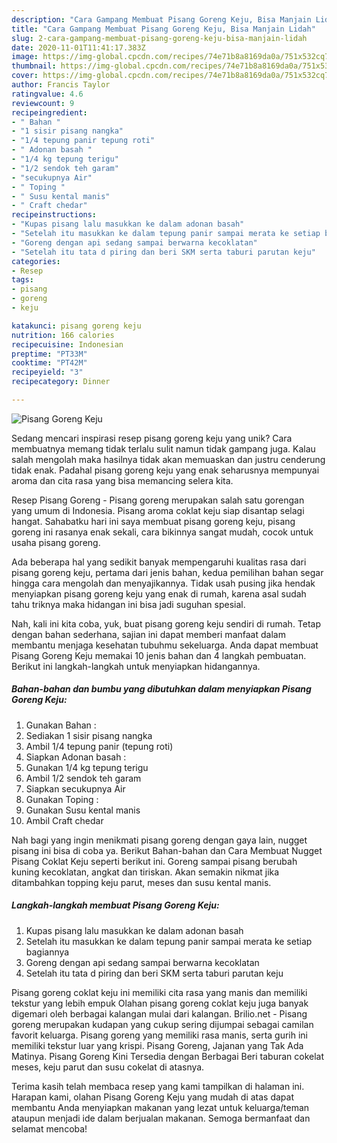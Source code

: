 ```yaml
---
description: "Cara Gampang Membuat Pisang Goreng Keju, Bisa Manjain Lidah"
title: "Cara Gampang Membuat Pisang Goreng Keju, Bisa Manjain Lidah"
slug: 2-cara-gampang-membuat-pisang-goreng-keju-bisa-manjain-lidah
date: 2020-11-01T11:41:17.383Z
image: https://img-global.cpcdn.com/recipes/74e71b8a8169da0a/751x532cq70/pisang-goreng-keju-foto-resep-utama.jpg
thumbnail: https://img-global.cpcdn.com/recipes/74e71b8a8169da0a/751x532cq70/pisang-goreng-keju-foto-resep-utama.jpg
cover: https://img-global.cpcdn.com/recipes/74e71b8a8169da0a/751x532cq70/pisang-goreng-keju-foto-resep-utama.jpg
author: Francis Taylor
ratingvalue: 4.6
reviewcount: 9
recipeingredient:
- " Bahan "
- "1 sisir pisang nangka"
- "1/4 tepung panir tepung roti"
- " Adonan basah "
- "1/4 kg tepung terigu"
- "1/2 sendok teh garam"
- "secukupnya Air"
- " Toping "
- " Susu kental manis"
- " Craft chedar"
recipeinstructions:
- "Kupas pisang lalu masukkan ke dalam adonan basah"
- "Setelah itu masukkan ke dalam tepung panir sampai merata ke setiap bagiannya"
- "Goreng dengan api sedang sampai berwarna kecoklatan"
- "Setelah itu tata d piring dan beri SKM serta taburi parutan keju"
categories:
- Resep
tags:
- pisang
- goreng
- keju

katakunci: pisang goreng keju 
nutrition: 166 calories
recipecuisine: Indonesian
preptime: "PT33M"
cooktime: "PT42M"
recipeyield: "3"
recipecategory: Dinner

---
```



![Pisang Goreng Keju](https://img-global.cpcdn.com/recipes/74e71b8a8169da0a/751x532cq70/pisang-goreng-keju-foto-resep-utama.jpg)

Sedang mencari inspirasi resep pisang goreng keju yang unik? Cara membuatnya memang tidak terlalu sulit namun tidak gampang juga. Kalau salah mengolah maka hasilnya tidak akan memuaskan dan justru cenderung tidak enak. Padahal pisang goreng keju yang enak seharusnya mempunyai aroma dan cita rasa yang bisa memancing selera kita.

Resep Pisang Goreng - Pisang goreng merupakan salah satu gorengan yang umum di Indonesia. Pisang aroma coklat keju siap disantap selagi hangat. Sahabatku hari ini saya membuat pisang goreng keju, pisang goreng ini rasanya enak sekali, cara bikinnya sangat mudah, cocok untuk usaha pisang goreng.

Ada beberapa hal yang sedikit banyak mempengaruhi kualitas rasa dari pisang goreng keju, pertama dari jenis bahan, kedua pemilihan bahan segar hingga cara mengolah dan menyajikannya. Tidak usah pusing jika hendak menyiapkan pisang goreng keju yang enak di rumah, karena asal sudah tahu triknya maka hidangan ini bisa jadi suguhan spesial.


Nah, kali ini kita coba, yuk, buat pisang goreng keju sendiri di rumah. Tetap dengan bahan sederhana, sajian ini dapat memberi manfaat dalam membantu menjaga kesehatan tubuhmu sekeluarga. Anda dapat membuat Pisang Goreng Keju memakai 10 jenis bahan dan 4 langkah pembuatan. Berikut ini langkah-langkah untuk menyiapkan hidangannya.

<!--inarticleads1-->

##### Bahan-bahan dan bumbu yang dibutuhkan dalam menyiapkan Pisang Goreng Keju:

1. Gunakan  Bahan :
1. Sediakan 1 sisir pisang nangka
1. Ambil 1/4 tepung panir (tepung roti)
1. Siapkan  Adonan basah :
1. Gunakan 1/4 kg tepung terigu
1. Ambil 1/2 sendok teh garam
1. Siapkan secukupnya Air
1. Gunakan  Toping :
1. Gunakan  Susu kental manis
1. Ambil  Craft chedar


Nah bagi yang ingin menikmati pisang goreng dengan gaya lain, nugget pisang ini bisa di coba ya. Berikut Bahan-bahan dan Cara Membuat Nugget Pisang Coklat Keju seperti berikut ini. Goreng sampai pisang berubah kuning kecoklatan, angkat dan tiriskan. Akan semakin nikmat jika ditambahkan topping keju parut, meses dan susu kental manis. 

<!--inarticleads2-->

##### Langkah-langkah membuat Pisang Goreng Keju:

1. Kupas pisang lalu masukkan ke dalam adonan basah
1. Setelah itu masukkan ke dalam tepung panir sampai merata ke setiap bagiannya
1. Goreng dengan api sedang sampai berwarna kecoklatan
1. Setelah itu tata d piring dan beri SKM serta taburi parutan keju


Pisang goreng coklat keju ini memiliki cita rasa yang manis dan memiliki tekstur yang lebih empuk Olahan pisang goreng coklat keju juga banyak digemari oleh berbagai kalangan mulai dari kalangan. Brilio.net - Pisang goreng merupakan kudapan yang cukup sering dijumpai sebagai camilan favorit keluarga. Pisang goreng yang memiliki rasa manis, serta gurih ini memiliki tekstur luar yang krispi. Pisang Goreng, Jajanan yang Tak Ada Matinya. Pisang Goreng Kini Tersedia dengan Berbagai Beri taburan cokelat meses, keju parut dan susu cokelat di atasnya. 

Terima kasih telah membaca resep yang kami tampilkan di halaman ini. Harapan kami, olahan Pisang Goreng Keju yang mudah di atas dapat membantu Anda menyiapkan makanan yang lezat untuk keluarga/teman ataupun menjadi ide dalam berjualan makanan. Semoga bermanfaat dan selamat mencoba!
